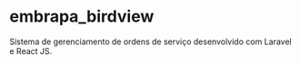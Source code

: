 # embrapa_birdview
Sistema de gerenciamento de ordens de serviço desenvolvido com Laravel e React JS.
